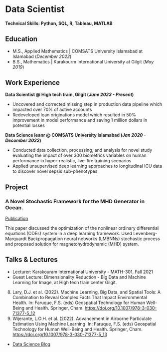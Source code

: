 # Data Scientist

#### Technical Skills: Python, SQL, R, Tableau, MATLAB

## Education								       		
- M.S., Applied Mathematics	| COMSATS University Islamabad at Islamabad (_December 2022_)	 			        		
- B.S., Mathematics | Karakourm International University at Gilgit (_May 2019_)

## Work Experience
**Data Scientist @ High tech train, Gilgit (_June 2023 - Present_)**
- Uncovered and corrected missing step in production data pipeline which impacted over 70% of active accounts
- Redeveloped loan originations model which resulted in 50% improvement in model performance and saving 1 million dollars in potential losses

**Data Science leanr @ COMSATS University Islamabad (_Jan 2020 - Decomber 2022_)**
- Conducted data collection, processing, and analysis for novel study evaluating the impact of over 300 biometrics variables on human performance in hyper-realistic, live-fire training scenarios
- Applied unsupervised deep learning approaches to longitudinal ICU data to discover novel sepsis sub-phenotypes

## Project
### A Novel Stochastic Framework for the MHD Generator in Ocean.
[Publication](https://www.techscience.com/cmc/v73n2/48386)

This paper discussed the optimization of the nonlinear ordinary differential equations (ODEs) system in a
deep learning framework. Used Levenberg-Marquardt Backpropagation neural networks (LMBNNs)
stochastic process and proposed solution for magnetohydrodynamic (MHD) system.


## Talks & Lectures
- Lecturer: Karakouram International University - MATH-301, Fall 2021
- Guest Lecture: Dimensionality Reduction - Big Data and Machine Learning for Image, at High tech train center Gilgit.



8. Lary, D.J. et al. (2022). Machine Learning, Big Data, and Spatial Tools: A Combination to Reveal Complex Facts That Impact Environmental Health. In: Faruque, F.S. (eds) Geospatial Technology for Human Well-Being and Health. Springer, Cham. https://doi.org/10.1007/978-3-030-71377-5_12
9. Wijerante, L.O.H. et al. (2022). Advancement in Airborne Particulate Estimation Using Machine Learning. In: Faruque, F.S. (eds) Geospatial Technology for Human Well-Being and Health. Springer, Cham. https://doi.org/10.1007/978-3-030-71377-5_13

- [Data Science Blog](https://medium.com/@shawhin)
